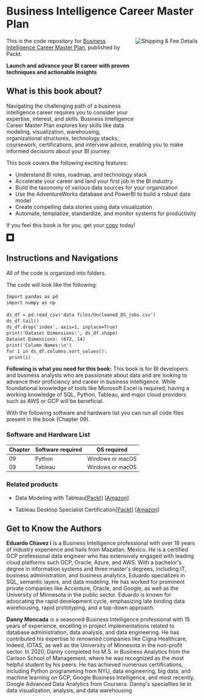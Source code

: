# Business Intelligence Career Master Plan

<a href="https://www.amazon.com/Business-Intelligence-Career-Master-Plan/dp/1801077959/ref=sr_1_1?crid=32H73W5XAQ55&keywords=Business+Intelligence+Career+Master+Plan&qid=1693461937&sprefix=business+intelligence+career+master+plan%2Caps%2C465&sr=8-1&utm_source=github&utm_medium=repository&utm_campaign=9781801810135"><img src="https://m.media-amazon.com/images/I/61g0E2LqNQL.jpg" alt="Shipping & Fee Details" height="256px" align="right"></a>

This is the code repository for [Business Intelligence Career Master Plan](https://www.amazon.com/Business-Intelligence-Career-Master-Plan/dp/1801077959/ref=sr_1_1?crid=32H73W5XAQ55&keywords=Business+Intelligence+Career+Master+Plan&qid=1693461937&sprefix=business+intelligence+career+master+plan%2Caps%2C465&sr=8-1&utm_source=github&utm_medium=repository&utm_campaign=9781801810135), published by Packt.

**Launch and advance your BI career with proven techniques and actionable insights**

## What is this book about?
Navigating the challenging path of a business intelligence career requires you to consider your expertise, interest, and skills. Business Intelligence Career Master Plan explores key skills like data modeling, visualization, warehousing, organizational structures, technology stacks, coursework, certifications, and interview advice, enabling you to make informed decisions about your BI journey.

This book covers the following exciting features:

* Understand BI roles, roadmap, and technology stack
* Accelerate your career and land your first job in the BI industry
* Build the taxonomy of various data sources for your organization
* Use the AdventureWorks database and PowerBI to build a robust data model
* Create compelling data stories using data visualization
* Automate, templatize, standardize, and monitor systems for productivity

If you feel this book is for you, get your [copy](https://www.amazon.com/dp/1801077959) today!

<a href="https://www.packtpub.com/?utm_source=github&utm_medium=banner&utm_campaign=GitHubBanner"><img src="https://raw.githubusercontent.com/PacktPublishing/GitHub/master/GitHub.png" 
alt="https://www.packtpub.com/" border="5" /></a>

## Instructions and Navigations
All of the code is organized into folders.

The code will look like the following:
```
Import pandas as pd
import numpy as np

ds_df = pd.read_csv('data files/Uncleaned_DS_jobs.csv')      
ds_df.tail()
ds_df.drop('index', axis=1, inplace=True)
print('Dataset Dimensions:', ds_df.shape)
Dataset Dimensions: (672, 14)
print('Column Names:\n')
for i in ds_df.columns.sort_values():
 print(i)
```

**Following is what you need for this book:**
This book is for BI developers and business analysts who are passionate about data and are looking to advance their proficiency and career in business intelligence. While foundational knowledge of tools like Microsoft Excel is required, having a working knowledge of SQL, Python, Tableau, and major cloud providers such as AWS or GCP will be beneficial.

With the following software and hardware list you can run all code files present in the book (Chapter 09).
### Software and Hardware List
| Chapter | Software required | OS required |
| -------- | ------------------------------------ | ----------------------------------- |
| 09 | Python | Windows or macOS |
| 09 | Tableau | Windows or macOS |


### Related products
* Data Modeling with Tableau[[Packt]](https://www.packtpub.com/product/data-modeling-with-tableau/9781803248028?utm_source=github&utm_medium=repository&utm_campaign=9781803248028) [[Amazon]](https://www.amazon.com/dp/1803248025)

* Tableau Desktop Specialist Certification[[Packt]](https://www.packtpub.com/product/tableau-desktop-specialist-certification/9781801810135?utm_source=github&utm_medium=repository&utm_campaign=9781801810135) [[Amazon]](https://www.amazon.com/dp/1801810133)

## Get to Know the Authors
**Eduardo Chavez i**
is a Business Intelligence professional with over 18 years of industry experience and 
hails from Mazatlan, Mexico. He is a certified GCP professional data engineer who has extensively 
engaged with leading cloud platforms such GCP, Oracle, Azure, and AWS. With a bachelor's degree in 
information systems and three master's degrees, including IT, business administration, and business 
analytics, Eduardo specializes in SQL, semantic layers, and data modeling. He has worked for prominent 
private companies like Accenture, Oracle, and Google, as well as the University of Minnesota in the 
public sector. Eduardo is known for advocating the rapid development cycle, emphasizing late binding 
data warehousing, rapid prototyping, and a top-down approach.

**Danny Moncada**
 is a seasoned Business Intelligence professional with 15 years of experience, excelling 
in project implementations related to database administration, data analysis, and data engineering. 
He has contributed his expertise to renowned companies like Cigna Healthcare, Indeed, IOTAS, as 
well as the University of Minnesota in the non-profit sector. In 2020, Danny completed his M.S. in 
Business Analytics from the Carlson School of Management, where he was recognized as the most 
helpful student by his peers. He has achieved numerous certifications, including Python programming 
from NYU, data engineering, big data, and machine learning on GCP, Google Business Intelligence, 
and most recently, Google Advanced Data Analytics from Coursera. Danny's specialties lie in data 
visualization, analysis, and data warehousing



